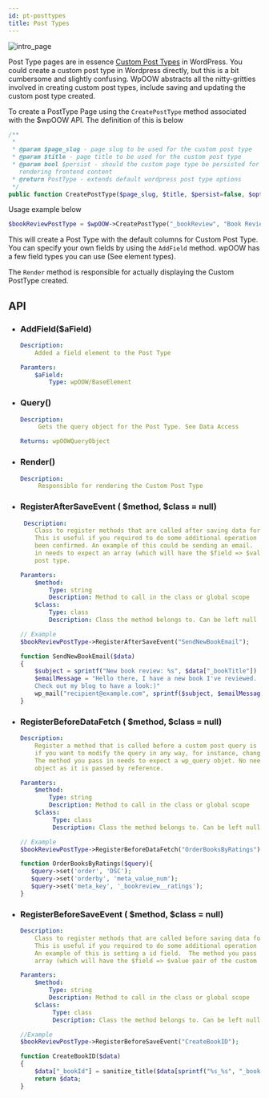 ```yaml
---
id: pt-posttypes
title: Post Types
---
```



![intro_page](/images/intro_output_image_input.png)


Post Type pages are in essence [Custom Post Types](https://codex.wordpress.org/Post_Types) in WordPress.
You could create a custom post type in Wordpress directly, but this is a bit cumbersome and slightly
confusing. WpOOW abstracts all the nitty-gritties involved in creating custom post types,
include saving and updating the custom post type created.

To create a PostType Page using the `CreatePostType` method associated with the $wpOOW API. The definition
of this is below

```php
/**
 *
 * @param $page_slug - page slug to be used for the custom post type
 * @param $title - page title to be used for the custom post type
 * @param bool $persist - should the custom page type be persisted for use in
   rendering frontend content
 * @return PostType - extends default wordpress post type options
 */
public function CreatePostType($page_slug, $title, $persist=false, $options=[])

```

Usage example below

```php
$bookReviewPostType = $wpOOW->CreatePostType("_bookReview", "Book Review", true);
```

This will create a Post Type with the default columns for Custom Post Type. You can specify
your own fields by using the `AddField` method. wpOOW has a few field types you can use (See element types).

The `Render` method is responsible for actually displaying the Custom PostType created.


## API

* ### AddField($aField)

    ```yaml
    Description:
        Added a field element to the Post Type

    Paramters:
        $aField:
            Type: wpOOW/BaseElement
    ```

* ### Query()

    ```yaml
    Description:
         Gets the query object for the Post Type. See Data Access

    Returns: wpOOWQueryObject
    ```


* ### Render()

    ```yaml
    Description:
         Responsible for rendering the Custom Post Type
    ```
* ### RegisterAfterSaveEvent ( $method,  $class = null)

    ```yaml
     Description:
        Class to register methods that are called after saving data for a custom Post Type.
        This is useful if you required to do some additional operation once data saving has
        been confirmed. An example of this could be sending an email.  The method you pass
        in needs to expect an array (which will have the $field => $value pair of the custom
        post type.

    Paramters:
        $method:
            Type: string
            Description: Method to call in the class or global scope
        $class:
            Type: class
            Description: Class the method belongs to. Can be left null if using global scope
    ```

    ```php
    // Example
    $bookReviewPostType->RegisterAfterSaveEvent("SendNewBookEmail");

    function SendNewBookEmail($data)
    {
        $subject = sprintf("New book review: %s", $data["_bookTitle"])
        $emailMessage = "Hello there, I have a new book I've reviewed. \
        Check out my blog to have a look:)"
        wp_mail("recipient@example.com", sprintf($subject, $emailMessage);
    }
    ```

* ### RegisterBeforeDataFetch ( $method,  $class = null)

    ```yaml
    Description:
        Register a method that is called before a custom post query is run. This is useful
        if you want to modify the query in any way, for instance, change the return order.
        The method you pass in needs to expect a wp_query objet. No need to return the wp_query
        object as it is passed by reference.

    Paramters:
        $method:
            Type: string
            Description: Method to call in the class or global scope
        $class:
             Type: class
             Description: Class the method belongs to. Can be left null if using global scope


    ```

    ```php
    // Example
    $bookReviewPostType->RegisterBeforeDataFetch("OrderBooksByRatings");

    function OrderBooksByRatings($query){
       $query->set('order', 'DSC');
       $query->set('orderby', 'meta_value_num');
       $query->set('meta_key', '_bookreview__ratings');
    }
    ```

* ### RegisterBeforeSaveEvent ( $method,  $class = null)

    ```yaml
    Description:
        Class to register methods that are called before saving data for a custom Post Type.
        This is useful if you required to do some additional operation before saving the data.
        An example of this is setting a id field.  The method you pass in needs to expect an
        array (which will have the $field => $value pair of the custom post type.

    Paramters:
        $method:
            Type: string
            Description: Method to call in the class or global scope
        $class:
             Type: class
             Description: Class the method belongs to. Can be left null if using global scope
    ```

    ```php
    //Example
    $bookReviewPostType->RegisterBeforeSaveEvent("CreateBookID");

    function CreateBookID($data)
    {
        $data["_bookId"] = sanitize_title($data[sprintf("%s_%s", "_bookReview", "_bookTitle")]);
        return $data;
    }
    ```









